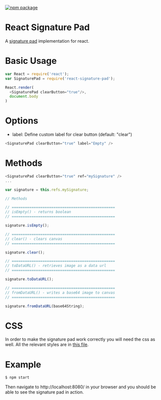 [![npm package](https://img.shields.io/badge/npm-0.0.4-orange.svg?style=flat-square)](https://www.npmjs.com/package/react-signature-pad)

# React Signature Pad
A [signature pad](https://github.com/szimek/signature_pad) implementation for react.

# Basic Usage

```javascript
var React = require('react');
var SignaturePad = require('react-signature-pad');

React.render(
  <SignaturePad clearButton="true"/>,
  document.body
)
```

# Options

- label: Define custom label for clear button (default: "clear")

```javascript
<SignaturePad clearButton="true" label="Empty" />

```

# Methods

```javascript
<SignaturePad clearButton="true" ref="mySignature" />
...

var signature = this.refs.mySignature;

// Methods

// ===============================================
// isEmpty() - returns boolean
// ===============================================

signature.isEmpty();

// ===============================================
// clear() - clears canvas
// ===============================================

signature.clear();

// ===============================================
// toDataURL() - retrieves image as a data url
// ===============================================

signature.toDataURL();

// ===============================================
// fromDataURL() - writes a base64 image to canvas
// ===============================================

signature.fromDataURL(base64String);

```

# CSS
In order to make the signature pad work correctly you will need the css as well.  All the relevant styles are in [this file](style.css).

# Example
```bash
$ npm start
```
Then navigate to http://localhost:8080/ in your browser and you should be able to see the signature pad in action.
